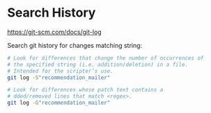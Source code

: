 # Search History

https://git-scm.com/docs/git-log

Search git history for changes matching string:

```sh
# Look for differences that change the number of occurrences of
# the specified string (i.e. addition/deletion) in a file.
# Intended for the scripter’s use.
git log -S"recommendation_mailer"

# Look for differences whose patch text contains a
# dded/removed lines that match <regex>.
git log -G"recommendation_mailer"
```

